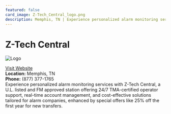 ```yaml
---
featured: false
card_image: Z-Tech_Central_logo.png
description: Memphis, TN | Experience personalized alarm monitoring services with Z-Tech Central, a U.L. listed and FM approved station offering 24/7 TMA-certified operator support, real-time account management, and cost-effective solutions tailored for alarm companies, enhanced by special offers like 25% off the first year for new transfers.
---
```


# Z-Tech Central
<img src="Z-Tech_Central_logo.png" alt="Logo" style="max-width: 200px; height: auto;">

<a href="https://www.ztechcentral.com">Visit Website</a>  
**Location:** Memphis, TN  
**Phone:** (877) 377-1765 <br>
Experience personalized alarm monitoring services with Z-Tech Central, a U.L. listed and FM approved station offering 24/7 TMA-certified operator support, real-time account management, and cost-effective solutions tailored for alarm companies, enhanced by special offers like 25% off the first year for new transfers.
